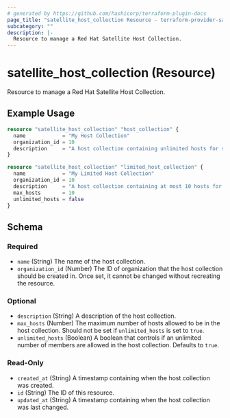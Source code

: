 ```yaml
---
# generated by https://github.com/hashicorp/terraform-plugin-docs
page_title: "satellite_host_collection Resource - terraform-provider-satellite"
subcategory: ""
description: |-
  Resource to manage a Red Hat Satellite Host Collection.
---
```


# satellite_host_collection (Resource)

Resource to manage a Red Hat Satellite Host Collection.

## Example Usage

```terraform
resource "satellite_host_collection" "host_collection" {
  name            = "My Host Collection"
  organization_id = 10
  description     = "A host collection containing unlimited hosts for something"
}

resource "satellite_host_collection" "limited_host_collection" {
  name            = "My Limited Host Collection"
  organization_id = 10
  description     = "A host collection containing at most 10 hosts for something"
  max_hosts       = 10
  unlimited_hosts = false
}
```

<!-- schema generated by tfplugindocs -->
## Schema

### Required

- `name` (String) The name of the host collection.
- `organization_id` (Number) The ID of organization that the host collection should be created in. Once set, it cannot be changed without recreating the resource.

### Optional

- `description` (String) A description of the host collection.
- `max_hosts` (Number) The maximum number of hosts allowed to be in the host collection. Should not be set if `unlimited_hosts` is set to `true`.
- `unlimited_hosts` (Boolean) A boolean that controls if an unlimited number of members are allowed in the host collection. Defaults to `true`.

### Read-Only

- `created_at` (String) A timestamp containing when the host collection was created.
- `id` (String) The ID of this resource.
- `updated_at` (String) A timestamp containing when the host collection was last changed.
